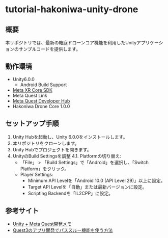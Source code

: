 # tutorial-hakoniwa-unity-drone

## 概要

本リポジトリでは、最新の箱庭ドローンコア機能を利用したUnityアプリケーションのサンプルコードを提供します。

## 動作環境

- Unity6.0.0
  - Android Build Support
- [Meta XR Core SDK](https://assetstore.unity.com/packages/tools/integration/meta-xr-core-sdk-269169)
- Meta Quest Link
- [Meta Quest Developer Hub](https://developers.meta.com/horizon/documentation/unity/ts-odh-getting-started)
- Hakoniwa Drone Core 1.0.0

## セットアップ手順

1. Unity Hubを起動し、Unity 6.0.0をインストールします。
2. 本リポジトリをクローンします。
3. Unity Hubでプロジェクトを開きます。
4. UnityのBuild Settingsを調整
  4.1. Platformの切り替え:
   - 「File」 > 「Build Settings」で「Android」を選択し、「Switch Platform」をクリック。
   - Player Settings:
      - Minimum API Levelを「Android 10.0 (API Level 29)」以上に設定。
      - Target API Levelを「自動」または最新バージョンに設定。
      - Scripting Backendを「IL2CPP」に設定。


## 参考サイト

- [Unity + Meta Quest開発メモ](https://tech.framesynthesis.co.jp/unity/metaquest/)
- [Quest3のアプリ開発でパススルー機能を使う方法](https://qiita.com/mofurune/items/fc9dd73f3adb29dd3934)


